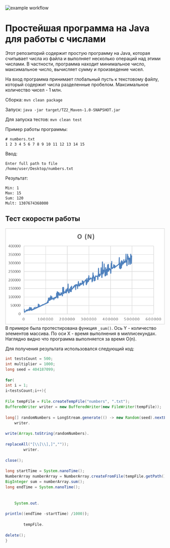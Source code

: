 ![example workflow](https://github.com/anri-khaskhazyan/TZ2/actions/workflows/maven.yml/badge.svg)

# Простейшая программа на Java для работы с числами

Этот репозиторий содержит простую программу на Java, которая считывает числа из файла и выполняет несколько операций над этими числами. В частности, программа находит минимальное число, максимальное число, вычисляет сумму и произведение чисел.

На вход программа принимает глобальный пусть к текстовому файлу, который содержит числа разделенные пробелом. Максимальное количество чисел - 1 млн.

Сборка:
```mvn clean package```

Запуск: ```java -jar target/TZ2_Maven-1.0-SNAPSHOT.jar```

Для запуска тестов:
```mvn clean test```

Пример работы программы:
```text
# numbers.txt
1 2 3 4 5 6 7 8 9 10 11 12 13 14 15
```
Ввод:
```
Enter full path to file
/home/user/Desktop/numbers.txt
```
Результат:
```
Min: 1
Max: 15
Sum: 120
Mult: 1307674368000
```

## Тест скорости работы
![testGraph](testGraph.png)
В примере была протестирована функция `_sum()`. Ось Y - количество элементов массива. По оси X - время выполнения в миллисекундах. Наглядно видно что программа выполняется за время O(n).

Для получения результата использовался следующий код:

```java
int testsCount = 500;
int multiplier = 1000;
long seed = 404187099;

for(
int i = 1;
i<testsCount;i++){

File tempFile = File.createTempFile("numbers", ".txt");
BufferedWriter writer = new BufferedWriter(new FileWriter(tempFile));

long[] randomNumbers = LongStream.generate(() -> new Random(seed).nextLong()).limit(i * multiplier).toArray();
    writer.

write(Arrays.toString(randomNumbers).

replaceAll("[\\[\\],]",""));
        writer.

close();

long startTime = System.nanoTime();
NumberArray numberArray = NumberArray.createFromFile(tempFile.getPath());
BigInteger sum = numberArray.sum();
long endTime = System.nanoTime();


    System.out.

println((endTime -startTime) /1000));

        tempFile.

delete();
}
```

